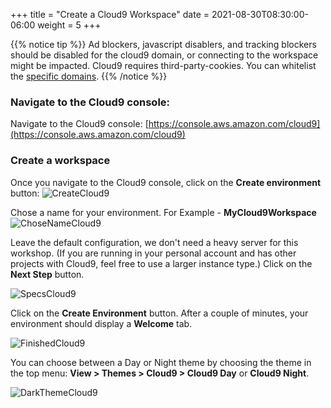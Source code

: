 +++
title = "Create a Cloud9 Workspace"
date = 2021-08-30T08:30:00-06:00
weight = 5
+++

{{% notice tip %}}
Ad blockers, javascript disablers, and tracking blockers should be disabled for
the cloud9 domain, or connecting to the workspace might be impacted.
Cloud9 requires third-party-cookies. You can whitelist the [specific domains]( https://docs.aws.amazon.com/cloud9/latest/user-guide/troubleshooting.html#troubleshooting-env-loading).
{{% /notice %}}

### Navigate to the Cloud9 console:

Navigate to the Cloud9 console: [https://console.aws.amazon.com/cloud9](https://console.aws.amazon.com/cloud9)

### Create a workspace

Once you navigate to the Cloud9 console, click on the **Create environment** button:
![CreateCloud9](/images/csharp/setup/cloud9_home_product.png)

Chose a name for your environment. For Example - **MyCloud9Workspace**
![ChoseNameCloud9](/images/csharp/setup/cloud9_create_envivronment.png)

Leave the default configuration, we don't need a heavy server for this workshop.  (If you are running in your personal account and has other projects with Cloud9, feel free to use a larger instance type.)  Click on the **Next Step** button.

![SpecsCloud9](/images/csharp/setup/cloud9_configure_settings.png)

Click on the **Create Environment** button.  After a couple of minutes, your environment should display a **Welcome** tab.

![FinishedCloud9](/images/csharp/setup/cloud9_ide_day_theme.png)

You can choose between a Day or Night theme by choosing the theme in the top menu: **View > Themes > Cloud9 > Cloud9 Day** or **Cloud9 Night**.

![DarkThemeCloud9](/images/csharp/setup/cloud9_ide_night_theme.png)